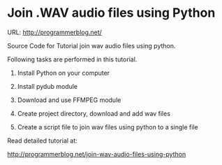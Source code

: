 # Join .WAV audio files using Python

URL: http://programmerblog.net/

Source Code for Tutorial join wav audio files using python.

Following tasks are performed in this tutorial.

1. Install Python on your computer

2. Install pydub module

3. Download and use FFMPEG module

4. Create project directory, download and add wav files

5. Create a script file to join wav files using python to a single file

Read detailed tutorial at:

http://programmerblog.net/join-wav-audio-files-using-python
